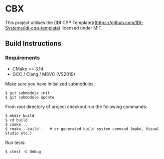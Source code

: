 # CBX

This project utilises the [IDI CPP Template]((https://github.com/IDI-Systems/idi-cpp-template) licensed under MIT.

## Build Instructions

### Requirements

- CMake >= 3.14
- GCC / Clang / MSVC (VS2019)

Make sure you have initialized submodules:
```
$ git submodule init
$ git submodule update
```

From root directory of project checkout run the following commands:
```
$ mkdir build
$ cd build
$ cmake ..
$ cmake --build .   # or generated build system command (make, Visual Studio etc.)
```

Run tests:
```
$ ctest -C Debug
```
